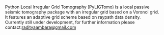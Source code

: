 Python Local Irregular Grid Tomography (PyLIGTomo) is a local passive seismic tomography package with an irregular grid based on a Voronoi grid. It features an adaptive grid scheme based on raypath data density. 
Currently still under development, for further information please contact:radityaambara@gmail.com
